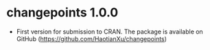 # changepoints 1.0.0

* First version for submission to CRAN. The package is available on GitHub (https://github.com/HaotianXu/changepoints)
